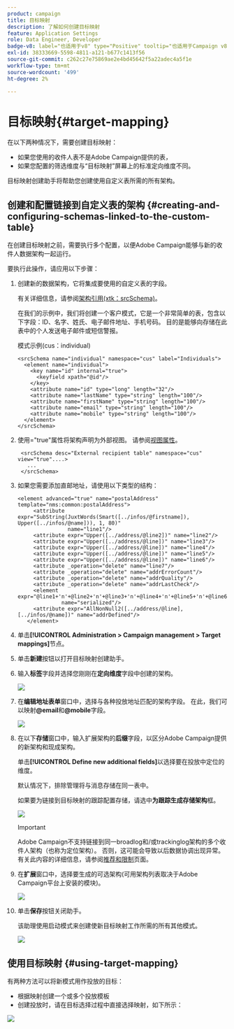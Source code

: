 ```yaml
---
product: campaign
title: 目标映射
description: 了解如何创建目标映射
feature: Application Settings
role: Data Engineer, Developer
badge-v8: label="也适用于v8" type="Positive" tooltip="也适用于Campaign v8"
exl-id: 38333669-5598-4811-a121-b677c1413f56
source-git-commit: c262c27e75869ae2e4bd45642f5a22adec4a5f1e
workflow-type: tm+mt
source-wordcount: '499'
ht-degree: 2%

---
```


# 目标映射{#target-mapping}



在以下两种情况下，需要创建目标映射：

* 如果您使用的收件人表不是Adobe Campaign提供的表，
* 如果您配置的筛选维度与“目标映射”屏幕上的标准定向维度不同。

目标映射创建助手将帮助您创建使用自定义表所需的所有架构。

## 创建和配置链接到自定义表的架构 {#creating-and-configuring-schemas-linked-to-the-custom-table}

在创建目标映射之前，需要执行多个配置，以便Adobe Campaign能够与新的收件人数据架构一起运行。

要执行此操作，请应用以下步骤：

1. 创建新的数据架构，它将集成要使用的自定义表的字段。

   有关详细信息，请参阅[架构引用(xtk：srcSchema)](../../configuration/using/about-schema-reference.md)。

   在我们的示例中，我们将创建一个客户模式，它是一个非常简单的表，包含以下字段：ID、名字、姓氏、电子邮件地址、手机号码。 目的是能够向存储在此表中的个人发送电子邮件或短信警报。

   模式示例(cus：individual)

   ```
   <srcSchema name="individual" namespace="cus" label="Individuals">
     <element name="individual">
       <key name="id" internal="true">
         <keyfield xpath="@id"/>
       </key>
       <attribute name="id" type="long" length="32"/>
       <attribute name="lastName" type="string" length="100"/>
       <attribute name="firstName" type="string" length="100"/>
       <attribute name="email" type="string" length="100"/>
       <attribute name="mobile" type="string" length="100"/>
     </element>
   </srcSchema>
   ```

1. 使用=&quot;true&quot;属性将架构声明为外部视图。 请参阅[视图属性](../../configuration/using/schema-characteristics.md#the-view-attribute)。

   ```
    <srcSchema desc="External recipient table" namespace="cus" view="true"....>
      ...
    </srcSchema>
   ```

1. 如果您需要添加直邮地址，请使用以下类型的结构：

   ```
   <element advanced="true" name="postalAddress" template="nms:common:postalAddress">
        <attribute expr="SubString(JuxtWords(Smart([../infos/@firstname]), Upper([../infos/@name])), 1, 80)"
                   name="line1"/>
        <attribute expr="Upper([../address/@line2])" name="line2"/>
        <attribute expr="Upper([../address/@line])" name="line3"/>
        <attribute expr="Upper([../address/@line])" name="line4"/>
        <attribute expr="Upper([../address/@line])" name="line5"/>
        <attribute expr="Upper([../address/@line])" name="line6"/>
        <attribute _operation="delete" name="line7"/>
        <attribute _operation="delete" name="addrErrorCount"/>
        <attribute _operation="delete" name="addrQuality"/>
        <attribute _operation="delete" name="addrLastCheck"/>
        <element expr="@line1+'n'+@line2+'n'+@line3+'n'+@line4+'n'+@line5+'n'+@line6"
                 name="serialized"/>
        <attribute expr="AllNonNull2([../address/@line], [../infos/@name])" name="addrDefined"/>
      </element>
   ```

1. 单击&#x200B;**[!UICONTROL Administration > Campaign management > Target mappings]**&#x200B;节点。
1. 单击&#x200B;**新建**&#x200B;按钮以打开目标映射创建助手。
1. 输入&#x200B;**标签**&#x200B;字段并选择您刚刚在&#x200B;**定向维度**&#x200B;字段中创建的架构。

   ![](assets/mapping_diffusion_wizard_1.png)

1. 在&#x200B;**编辑地址表单**&#x200B;窗口中，选择与各种投放地址匹配的架构字段。 在此，我们可以映射&#x200B;**@email**&#x200B;和&#x200B;**@mobile**&#x200B;字段。

   ![](assets/mapping_diffusion_wizard_2.png)

1. 在以下&#x200B;**存储**&#x200B;窗口中，输入扩展架构的&#x200B;**后缀**&#x200B;字段，以区分Adobe Campaign提供的新架构和现成架构。

   单击&#x200B;**[!UICONTROL Define new additional fields]**&#x200B;以选择要在投放中定位的维度。

   默认情况下，排除管理将与消息存储在同一表中。

   如果要为链接到目标映射的跟踪配置存储，请选中&#x200B;**为跟踪生成存储架构**&#x200B;框。

   ![](assets/mapping_diffusion_wizard_3.png)

   >[!IMPORTANT]
   >
   >Adobe Campaign不支持链接到同一broadlog和/或trackinglog架构的多个收件人架构（也称为定位架构）。 否则，这可能会导致以后数据协调出现异常。 有关此内容的详细信息，请参阅[推荐和限制](../../configuration/using/about-custom-recipient-table.md)页面。

1. 在&#x200B;**扩展**&#x200B;窗口中，选择要生成的可选架构(可用架构列表取决于Adobe Campaign平台上安装的模块)。

   ![](assets/mapping_diffusion_wizard_4.png)

1. 单击&#x200B;**保存**&#x200B;按钮关闭助手。

   该助理使用启动模式来创建使新目标映射工作所需的所有其他模式。

   ![](assets/mapping_schema_list.png)

## 使用目标映射 {#using-target-mapping}

有两种方法可以将新模式用作投放的目标：

* 根据映射创建一个或多个投放模板
* 创建投放时，请在目标选择过程中直接选择映射，如下所示：

![](assets/mapping_selection_ciblage.png)
